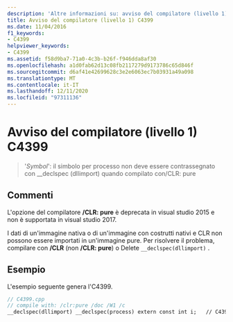 ```yaml
---
description: 'Altre informazioni su: avviso del compilatore (livello 1) C4399'
title: Avviso del compilatore (livello 1) C4399
ms.date: 11/04/2016
f1_keywords:
- C4399
helpviewer_keywords:
- C4399
ms.assetid: f58d9ba7-71a0-4c3b-b26f-f946dda8af30
ms.openlocfilehash: a1d0fab62d13c08fb2117279d9173786c65d846f
ms.sourcegitcommit: d6af41e42699628c3e2e6063ec7b03931a49a098
ms.translationtype: MT
ms.contentlocale: it-IT
ms.lasthandoff: 12/11/2020
ms.locfileid: "97311136"
---
```

# <a name="compiler-warning-level-1-c4399"></a>Avviso del compilatore (livello 1) C4399

> '*Symbol*': il simbolo per processo non deve essere contrassegnato con __declspec (dllimport) quando compilato con/CLR: pure

## <a name="remarks"></a>Commenti

L'opzione del compilatore **/CLR: pure** è deprecata in visual studio 2015 e non è supportata in visual studio 2017.

I dati di un'immagine nativa o di un'immagine con costrutti nativi e CLR non possono essere importati in un'immagine pure. Per risolvere il problema, compilare con **/CLR** (non **/CLR: pure**) o Delete `__declspec(dllimport)` .

## <a name="example"></a>Esempio

L'esempio seguente genera l'C4399.

```cpp
// C4399.cpp
// compile with: /clr:pure /doc /W1 /c
__declspec(dllimport) __declspec(process) extern const int i;   // C4399
```
